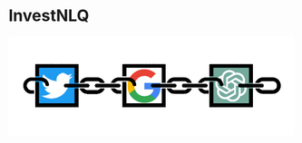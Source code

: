 # InvestNLQ
<div align="center">
  <img src ="https://github.com/Joseph-M-Cook/Twitter-Google-GPT/blob/1f027a7ec56b0445e45ce5369c61e7b236ab67d5/TwitterGoogleGPT.png"
</div>

